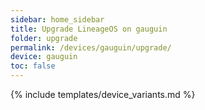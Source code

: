 ```yaml
---
sidebar: home_sidebar
title: Upgrade LineageOS on gauguin
folder: upgrade
permalink: /devices/gauguin/upgrade/
device: gauguin
toc: false
---
```

{% include templates/device_variants.md %}
